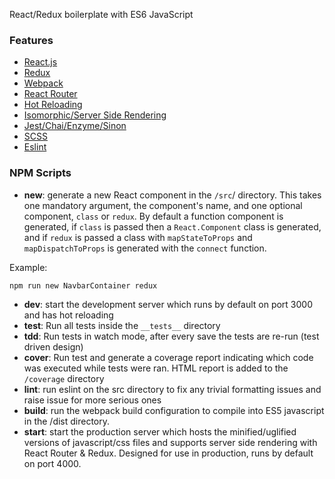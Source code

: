React/Redux boilerplate with ES6 JavaScript

### Features

- [React.js](https://facebook.github.io/react/)
- [Redux](https://github.com/reactjs/redux)
- [Webpack](https://webpack.github.io/)
- [React Router](https://github.com/reactjs/react-router)
- [Hot Reloading](https://github.com/gaearon/react-hot-loader)
- [Isomorphic/Server Side Rendering](http://nerds.airbnb.com/isomorphic-javascript-future-web-apps/)
- [Jest/Chai/Enzyme/Sinon](https://mochajs.org/)
- [SCSS](http://sass-lang.com/)
- [Eslint](https://http://eslint.org/)


### NPM Scripts

- <b>new</b>: generate a new React component in the `/src`/ directory. This takes one mandatory argument, the
component's name, and one optional component, `class` or `redux`. By default a function component is generated,
if `class` is passed then a `React.Component` class is generated, and if `redux` is passed a class with `mapStateToProps`
and `mapDispatchToProps` is generated with the `connect` function.

Example:
    
    npm run new NavbarContainer redux
    

- <b>dev</b>: start the development server which runs by default on port 3000 and has hot reloading
- <b>test</b>: Run all tests inside the `__tests__` directory
- <b>tdd</b>: Run tests in watch mode, after every save the tests are re-run (test driven design)
- <b>cover</b>: Run test and generate a coverage report indicating which code was executed while tests were ran. HTML report
is added to the `/coverage` directory
- <b>lint</b>: run eslint on the src directory to fix any trivial formatting issues and raise issue for more serious ones
- <b>build</b>: run the webpack build configuration to compile into ES5 javascript in the /dist directory.
- <b>start</b>: start the production server which hosts the minified/uglified versions of javascript/css files and supports
server side rendering with React Router & Redux. Designed for use in production, runs by default on port 4000.
